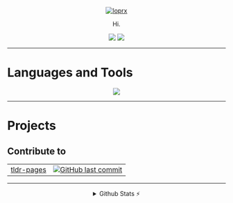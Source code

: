<p align="center">
  <a href="https://git.io/typing-svg"><img src="https://readme-typing-svg.demolab.com?font=Pacifico&pause=1000&lines=Hi.+Welcome+to.;I+am+loprx+.+%F0%9F%91%A8%E2%80%8D%F0%9F%92%BB" alt="loprx" /></a>
</p>

<p align="center"> Hi. </p>

<p align="center">
  <a href="https://github.com/loprx"><img src="https://img.shields.io/badge/Always%20Be-Coding-blue?style=for-the-badge"/></a>
  <a href="https://github.com/loprx"><img src="https://komarev.com/ghpvc/?username=loprx&color=brightgreen&style=for-the-badge"/></a>
</p>

---

# Languages and Tools

<p align="center">
  <a href="https://skillicons.dev">
    <img src="https://skillicons.dev/icons?i=java,spring,py,html,css,vue,dotnet,maven,gradle,bash,linux,docker,idea,vscode,vim,postman,md,git,github,gitlab,githubactions,nginx,rabbitmq,mysql,redis,sqlite,mongo&perline=8" />
  </a>
</p>

---

# Projects

## Contribute to

<table>
<tbody>
  <tr>
    <td><a href="https://github.com/tldr-pages/tldr" target="_blank">tldr-pages</a></td>
    <td><a href="https://github.com/tldr-pages/tldr/commits?author=lopr" target="_blank"><img
                    src="https://img.shields.io/github/last-commit/lopr/tldr?style=flat-square&label=last"
                    alt="GitHub last commit"></a></td>
  </tr>
  </tbody>
</table>

---

<details align="center" >
  <summary>Github Stats ⚡</summary>

  <a href="#">![Github stats](https://github-readme-stats.vercel.app/api?username=loprx&theme=onedark&count_private=true&hide_border=true&line_height=20&hide_title=true)</a>
  <a href="#">![Top Langs](https://github-readme-stats.vercel.app/api/top-langs/?username=loprx&layout=compact&theme=onedark&count_private=true&hide_border=true&hide_title=true)</a>
  </br>
  <a href="#">![trophy](https://github-profile-trophy.vercel.app/?username=loprx&theme=onedark&count_private=true&hide_border=true&line_height=20&hide_title=true&row=1&column=7)</a>
</details>

<!-- [![loprx's GitHub stats](https://github-readme-stats.vercel.app/api?username=loprx)](https://github.com/anuraghazra/github-readme-stats) -->
<!--
**loprx/loprx** is a ✨ _special_ ✨ repository because its `README.md` (this file) appears on your GitHub profile.

Here are some ideas to get you started:

- 🔭 I’m currently working on ...
- 🌱 I’m currently learning ...
- 👯 I’m looking to collaborate on ...
- 🤔 I’m looking for help with ...
- 💬 Ask me about ...
- 📫 How to reach me: ...
- 😄 Pronouns: ...
- ⚡ Fun fact: ...
-->
